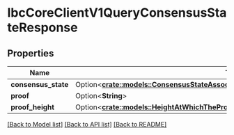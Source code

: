 # IbcCoreClientV1QueryConsensusStateResponse

## Properties

Name | Type | Description | Notes
------------ | ------------- | ------------- | -------------
**consensus_state** | Option<[**crate::models::ConsensusStateAssociatedWithTheClientIdentifierAtTheGivenHeight**](consensus_state_associated_with_the_client_identifier_at_the_given_height.md)> |  | [optional]
**proof** | Option<**String**> |  | [optional]
**proof_height** | Option<[**crate::models::HeightAtWhichTheProofWasRetrieved**](height_at_which_the_proof_was_retrieved.md)> |  | [optional]

[[Back to Model list]](../README.md#documentation-for-models) [[Back to API list]](../README.md#documentation-for-api-endpoints) [[Back to README]](../README.md)


